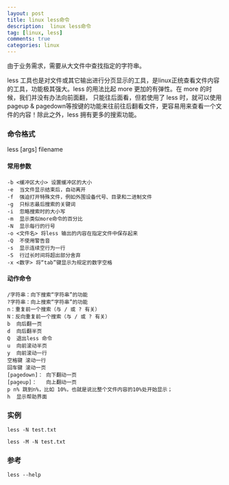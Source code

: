 ```yaml
---
layout: post
title: linux less命令
description:  linux less命令
tag: [linux, less]
comments: true
categories: linux
---
```


由于业务需求，需要从大文件中查找指定的字符串。  

less 工具也是对文件或其它输出进行分页显示的工具，是linux正统查看文件内容的工具，功能极其强大。less 的用法比起 more 更加的有弹性。在 more 的时候，我们并没有办法向前面翻， 只能往后面看，但若使用了 less 时，就可以使用 pageup & pagedown等按键的功能来往前往后翻看文件，更容易用来查看一个文件的内容！除此之外，less 拥有更多的搜索功能。

<!-- more -->

### 命令格式 

less [args] filename


#### 常用参数

 
    -b <缓冲区大小> 设置缓冲区的大小
    -e  当文件显示结束后，自动离开
    -f  强迫打开特殊文件，例如外围设备代号、目录和二进制文件
    -g  只标志最后搜索的关键词
    -i  忽略搜索时的大小写
    -m  显示类似more命令的百分比
    -N  显示每行的行号
    -o <文件名> 将less 输出的内容在指定文件中保存起来
    -Q  不使用警告音
    -s  显示连续空行为一行
    -S  行过长时间将超出部分舍弃
    -x <数字> 将“tab”键显示为规定的数字空格
    
#### 动作命令    
    
    /字符串：向下搜索“字符串”的功能
    ?字符串：向上搜索“字符串”的功能
    n：重复前一个搜索（与 / 或 ? 有关）
    N：反向重复前一个搜索（与 / 或 ? 有关）
    b  向后翻一页
    d  向后翻半页
    Q  退出less 命令
    u  向前滚动半页
    y  向前滚动一行
    空格键 滚动一行
    回车键 滚动一页
    [pagedown]： 向下翻动一页
    [pageup]：   向上翻动一页
    p n% 跳到n%，比如 10%，也就是说比整个文件内容的10%处开始显示；
    h  显示帮助界面


### 实例 

`less -N test.txt`

`less -M -N test.txt`



### 参考

`less --help`